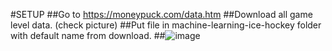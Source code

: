 #SETUP
##Go to https://moneypuck.com/data.htm
##Download all game level data. (check picture)
##Put file in machine-learning-ice-hockey folder with default name from download.
##![image](https://github.com/user-attachments/assets/8e04159d-19ba-4a51-bfdf-70cc73da979b)



